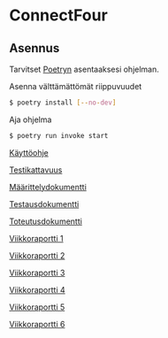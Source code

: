 # ConnectFour

## Asennus
Tarvitset [Poetryn](https://python-poetry.org/) asentaaksesi ohjelman.

Asenna välttämättömät riippuvuudet
```bash
$ poetry install [--no-dev]
```

Aja ohjelma
```bash
$ poetry run invoke start
```

[Käyttöohje](/documents/Kayttoohje.md)

[Testikattavuus](https://ossi-hy.github.io/ConnectFour/)

[Määrittelydokumentti](https://github.com/ossi-hy/ConnectFour/blob/main/documents/Maarittely.md)

[Testausdokumentti](https://github.com/ossi-hy/ConnectFour/blob/main/documents/Testaus.md)

[Toteutusdokumentti](https://github.com/ossi-hy/ConnectFour/blob/main/documents/Toteutus.md)

[Viikkoraportti 1](https://github.com/ossi-hy/ConnectFour/blob/main/documents/Viikkoraportti%201.md)

[Viikkoraportti 2](https://github.com/ossi-hy/ConnectFour/blob/main/documents/Viikkoraportti%202.md)

[Viikkoraportti 3](https://github.com/ossi-hy/ConnectFour/blob/main/documents/Viikkoraportti%203.md)

[Viikkoraportti 4](https://github.com/ossi-hy/ConnectFour/blob/main/documents/Viikkoraportti%204.md)

[Viikkoraportti 5](https://github.com/ossi-hy/ConnectFour/blob/main/documents/Viikkoraportti%205.md)

[Viikkoraportti 6](https://github.com/ossi-hy/ConnectFour/blob/main/documents/Viikkoraportti%206.md)

